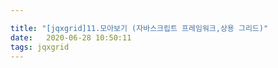 ```yaml
---

title: "[jqxgrid]11.모아보기 (자바스크립트 프레임워크,상용 그리드)"
date:   2020-06-28 10:50:11
tags: jqxgrid
---
```


<script async src="//jsfiddle.net/codinine/rvmknwzu/embed/js,html,css,result/dark/"></script>
